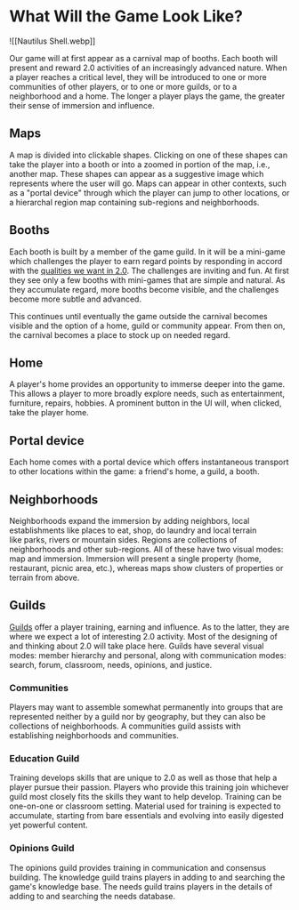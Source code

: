 # What Will the Game Look Like?

![[Nautilus Shell.webp]]

Our game will at first appear as a carnival map of booths. Each booth will present and reward 2.0 activities of an increasingly advanced nature. When a player reaches a critical level, they will be introduced to one or more communities of other players, or to one or more guilds, or to a neighborhood and a home. The longer a player plays the game, the greater their sense of immersion and influence.

## Maps

A map is divided into clickable shapes. Clicking on one of these shapes can take the player into a booth or into a zoomed in portion of the map, i.e., another map. These shapes can appear as a suggestive image which represents where the user will go. Maps can appear in other contexts, such as a "portal device" through which the player can jump to other locations, or a hierarchal region map containing sub-regions and neighborhoods.

## Booths

Each booth is built by a member of the game guild. In it will be a mini-game which challenges the player to earn regard points by responding in accord with the [qualities we want in 2.0](http://civilization2.org/goals). The challenges are inviting and fun. At first they see only a few booths with mini-games that are simple and natural. As they accumulate regard, more booths become visible, and the challenges become more subtle and advanced.

This continues until eventually the game outside the carnival becomes visible and the option of a home, guild or community appear. From then on, the carnival becomes a place to stock up on needed regard.

## Home

A player's home provides an opportunity to immerse deeper into the game. This allows a player to more broadly explore needs, such as entertainment, furniture, repairs, hobbies. A prominent button in the UI will, when clicked, take the player home.

## Portal device

Each home comes with a portal device which offers instantaneous transport to other locations within the game: a friend's home, a guild, a booth.

## Neighborhoods

Neighborhoods expand the immersion by adding neighbors, local establishments like places to eat, shop, do laundry and local terrain like parks, rivers or mountain sides. Regions are collections of neighborhoods and other sub-regions. All of these have two visual modes: map and immersion. Immersion will present a single property (home, restaurant, picnic area, etc.), whereas maps show clusters of properties or terrain from above.

## Guilds
  
[Guilds](https://www.game.civilization2.org/guilds) offer a player training, earning and influence. As to the latter, they are where we expect a lot of interesting 2.0 activity. Most of the designing of and thinking about 2.0 will take place here. Guilds have several visual modes: member hierarchy and personal, along with communication modes: search, forum, classroom, needs, opinions, and justice.

### Communities

Players may want to assemble somewhat permanently into groups that are represented neither by a guild nor by geography, but they can also be collections of neighborhoods. A communities guild assists with establishing neighborhoods and communities.

### Education Guild

Training develops skills that are unique to 2.0 as well as those that help a player pursue their passion. Players who provide this training join whichever guild most closely fits the skills they want to help develop. Training can be one-on-one or classroom setting. Material used for training is expected to accumulate, starting from bare essentials and evolving into easily digested yet powerful content.

### Opinions Guild

The opinions guild provides training in communication and consensus building. The knowledge guild trains players in adding to and searching the game's knowledge base. The needs guild trains players in the details of adding to and searching the needs database.